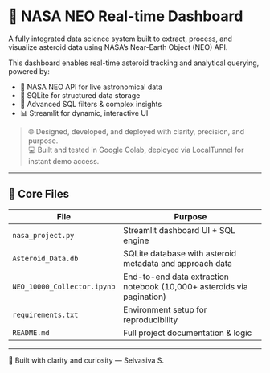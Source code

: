 # 🚀 NASA NEO Real-time Dashboard

A fully integrated data science system built to extract, process, and visualize asteroid data using NASA’s Near-Earth Object (NEO) API.

This dashboard enables real-time asteroid tracking and analytical querying, powered by:
- 🔗 NASA NEO API for live astronomical data
- 💾 SQLite for structured data storage
- 🧠 Advanced SQL filters & complex insights
- 📊 Streamlit for dynamic, interactive UI

> 🌐 Designed, developed, and deployed with clarity, precision, and purpose.  
> 💻 Built and tested in Google Colab, deployed via LocalTunnel for instant demo access.

---

## 📁 Core Files

| File | Purpose |
|------|---------|
| `nasa_project.py` | Streamlit dashboard UI + SQL engine |
| `Asteroid_Data.db` | SQLite database with asteroid metadata and approach data |
| `NEO_10000_Collector.ipynb` | End-to-end data extraction notebook (10,000+ asteroids via pagination) |
| `requirements.txt` | Environment setup for reproducibility |
| `README.md` | Full project documentation & logic

---

🧠 Built with clarity and curiosity — Selvasiva S.
